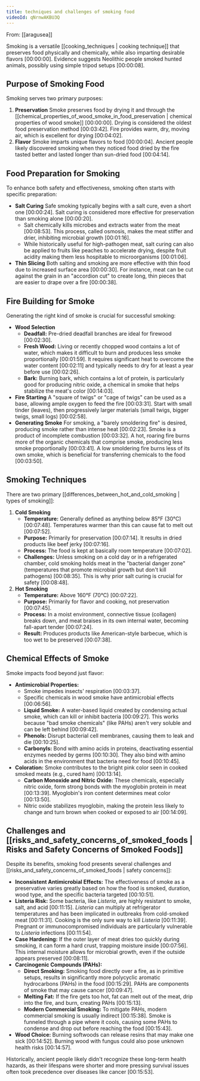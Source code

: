 ```yaml
---
title: techniques and challenges of smoking food
videoId: qNrnwAKBU3Q
---
```


From: [[aragusea]] <br/> 

Smoking is a versatile [[cooking_techniques | cooking technique]] that preserves food physically and chemically, while also imparting desirable flavors [00:00:00]. Evidence suggests Neolithic people smoked hunted animals, possibly using simple tripod setups [00:00:08].

## Purpose of Smoking Food

Smoking serves two primary purposes:
1.  **Preservation** Smoke preserves food by drying it and through the [[chemical_properties_of_wood_smoke_in_food_preservation | chemical properties of wood smoke]] [00:00:00]. Drying is considered the oldest food preservation method [00:03:42]. Fire provides warm, dry, moving air, which is excellent for drying [00:04:02].
2.  **Flavor** Smoke imparts unique flavors to food [00:00:04]. Ancient people likely discovered smoking when they noticed food dried by the fire tasted better and lasted longer than sun-dried food [00:04:14].

## Food Preparation for Smoking

To enhance both safety and effectiveness, smoking often starts with specific preparation:
*   **Salt Curing** Safe smoking typically begins with a salt cure, even a short one [00:00:24]. Salt curing is considered more effective for preservation than smoking alone [00:00:20].
    *   Salt chemically kills microbes and extracts water from the meat [00:08:53]. This process, called osmosis, makes the meat stiffer and drier, inhibiting microbial growth [00:01:16].
    *   While historically useful for high-pathogen meat, salt curing can also be applied to fruits like peaches to accelerate drying, despite fruit acidity making them less hospitable to microorganisms [00:01:06].
*   **Thin Slicing** Both salting and smoking are more effective with thin food due to increased surface area [00:00:30]. For instance, meat can be cut against the grain in an "accordion cut" to create long, thin pieces that are easier to drape over a fire [00:00:38].

## Fire Building for Smoke

Generating the right kind of smoke is crucial for successful smoking:
*   **Wood Selection**
    *   **Deadfall:** Pre-dried deadfall branches are ideal for firewood [00:02:30].
    *   **Fresh Wood:** Living or recently chopped wood contains a lot of water, which makes it difficult to burn and produces less smoke proportionally [00:01:59]. It requires significant heat to overcome the water content [00:02:11] and typically needs to dry for at least a year before use [00:02:26].
    *   **Bark:** Burning bark, which contains a lot of protein, is particularly good for producing nitric oxide, a chemical in smoke that helps stabilize the meat's color [00:14:03].
*   **Fire Starting** A "square of twigs" or "cage of twigs" can be used as a base, allowing ample oxygen to feed the fire [00:03:31]. Start with small tinder (leaves), then progressively larger materials (small twigs, bigger twigs, small logs) [00:02:58].
*   **Generating Smoke** For smoking, a "barely smoldering fire" is desired, producing smoke rather than intense heat [00:02:23]. Smoke is a product of incomplete combustion [00:03:32]. A hot, roaring fire burns more of the organic chemicals that comprise smoke, producing less smoke proportionally [00:03:41]. A low smoldering fire burns less of its own smoke, which is beneficial for transferring chemicals to the food [00:03:50].

## Smoking Techniques

There are two primary [[differences_between_hot_and_cold_smoking | types of smoking]]:
1.  **Cold Smoking**
    *   **Temperature:** Generally defined as anything below 85°F (30°C) [00:07:48]. Temperatures warmer than this can cause fat to melt out [00:07:52].
    *   **Purpose:** Primarily for preservation [00:07:14]. It results in dried products like beef jerky [00:07:16].
    *   **Process:** The food is kept at basically room temperature [00:07:02].
    *   **Challenges:** Unless smoking on a cold day or in a refrigerated chamber, cold smoking holds meat in the "bacterial danger zone" (temperatures that promote microbial growth but don't kill pathogens) [00:08:35]. This is why prior salt curing is crucial for safety [00:08:48].
2.  **Hot Smoking**
    *   **Temperature:** Above 160°F (70°C) [00:07:22].
    *   **Purpose:** Primarily for flavor and cooking, not preservation [00:07:45].
    *   **Process:** In a moist environment, connective tissue (collagen) breaks down, and meat braises in its own internal water, becoming fall-apart tender [00:07:24].
    *   **Result:** Produces products like American-style barbecue, which is too wet to be preserved [00:07:38].

## Chemical Effects of Smoke

Smoke impacts food beyond just flavor:
*   **Antimicrobial Properties:**
    *   Smoke impedes insects' respiration [00:03:37].
    *   Specific chemicals in wood smoke have antimicrobial effects [00:06:56].
    *   **Liquid Smoke:** A water-based liquid created by condensing actual smoke, which can kill or inhibit bacteria [00:09:27]. This works because "bad smoke chemicals" (like PAHs) aren't very soluble and can be left behind [00:09:42].
    *   **Phenols:** Disrupt bacterial cell membranes, causing them to leak and die [00:10:25].
    *   **Carbonyls:** Bond with amino acids in proteins, deactivating essential enzymes needed by germs [00:10:30]. They also bind with amino acids in the environment that bacteria need for food [00:10:45].
*   **Coloration:** Smoke contributes to the bright pink color seen in cooked smoked meats (e.g., cured ham) [00:13:14].
    *   **Carbon Monoxide and Nitric Oxide:** These chemicals, especially nitric oxide, form strong bonds with the myoglobin protein in meat [00:13:39]. Myoglobin's iron content determines meat color [00:13:50].
    *   Nitric oxide stabilizes myoglobin, making the protein less likely to change and turn brown when cooked or exposed to air [00:14:09].

## Challenges and [[risks_and_safety_concerns_of_smoked_foods | Risks and Safety Concerns of Smoked Foods]]

Despite its benefits, smoking food presents several challenges and [[risks_and_safety_concerns_of_smoked_foods | safety concerns]]:
*   **Inconsistent Antimicrobial Effects:** The effectiveness of smoke as a preservative varies greatly based on how the food is smoked, duration, wood type, and the specific bacteria targeted [00:10:51].
*   **Listeria Risk:** Some bacteria, like *Listeria*, are highly resistant to smoke, salt, and acid [00:11:15]. *Listeria* can multiply at refrigerator temperatures and has been implicated in outbreaks from cold-smoked meat [00:11:31]. Cooking is the only sure way to kill *Listeria* [00:11:39]. Pregnant or immunocompromised individuals are particularly vulnerable to *Listeria* infections [00:11:54].
*   **Case Hardening:** If the outer layer of meat dries too quickly during smoking, it can form a hard crust, trapping moisture inside [00:07:56]. This internal moisture allows for microbial growth, even if the outside appears preserved [00:08:11].
*   **Carcinogenic Compounds (PAHs):**
    *   **Direct Smoking:** Smoking food directly over a fire, as in primitive setups, results in significantly more polycyclic aromatic hydrocarbons (PAHs) in the food [00:15:29]. PAHs are components of smoke that may cause cancer [00:09:47].
    *   **Melting Fat:** If the fire gets too hot, fat can melt out of the meat, drip into the fire, and burn, creating PAHs [00:15:13].
    *   **Modern Commercial Smoking:** To mitigate PAHs, modern commercial smoking is usually indirect [00:15:38]. Smoke is funneled through a pipe where it cools, causing some PAHs to condense and drop out before reaching the food [00:15:43].
*   **Wood Choice:** Burning softwoods can release resins that may make one sick [00:14:52]. Burning wood with fungus could also pose unknown health risks [00:14:57].

Historically, ancient people likely didn't recognize these long-term health hazards, as their lifespans were shorter and more pressing survival issues often took precedence over diseases like cancer [00:15:53].
